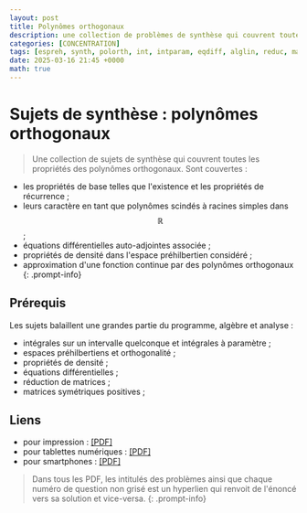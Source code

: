```yaml
---
layout: post
title: Polynômes orthogonaux
description: une collection de problèmes de synthèse qui couvrent toutes les proriétés des polynômes orthogonaux.
categories: [CONCENTRATION]
tags: [espreh, synth, polorth, int, intparam, eqdiff, alglin, reduc, matpos]
date: 2025-03-16 21:45 +0000
math: true
---
```


# Sujets de synthèse : polynômes orthogonaux
> Une collection de sujets de synthèse qui couvrent toutes les propriétés des polynômes orthogonaux. Sont couvertes :
- les propriétés de base telles que l'existence et les propriétés de récurrence ; 
- leurs caractère en tant que polynômes scindés à racines simples dans $$\mathbb R$$ ;
- équations différentielles auto-adjointes associée ;
- propriétés de densité dans l'espace préhilbertien considéré ;
- approximation d'une fonction continue par des polynômes orthogonaux
{: .prompt-info}

## Prérequis 
Les sujets balaillent une grandes partie du programme, algèbre et analyse :
- intégrales sur un intervalle quelconque et intégrales à paramètre ;
- espaces préhilbertiens et orthogonalité ;
- propriétés de densité ;
- équations différentielles ;
- réduction de matrices ;
- matrices symétriques positives ;

## Liens 
- pour impression : [[PDF]](/cpgem/assets/pdf/polorth_print.pdf)
- pour tablettes numériques : [[PDF]](/cpgem/assets/pdf/polorth_tablet.pdf)
- pour smartphones : [[PDF]](/cpgem/assets/pdf/polorth_phone.pdf)

> Dans tous les PDF, les intitulés des problèmes ainsi que chaque numéro de question non grisé est un hyperlien qui renvoit de l'énoncé vers sa solution et vice-versa.
{: .prompt-info}
